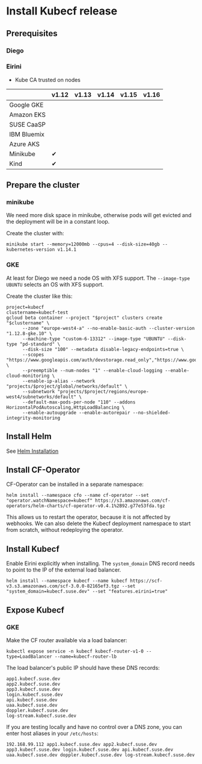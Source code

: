 # Install Kubecf release

## Prerequisites

### Diego

### Eirini

- Kube CA trusted on nodes

 |             | v1.12 | v1.13 | v1.14 | v1.15 | v1.16 |
 | ----------- | ----- | ----- | ----- | ----- | ----- |
 | Google GKE  |       |       |       |       |       |
 | Amazon EKS  |       |       |       |       |       |
 | SUSE CaaSP  |       |       |       |       |       |
 | IBM Bluemix |       |       |       |       |       |
 | Azure AKS   |       |       |       |       |       |
 | Minikube    |  ✔    |       |       |       |       |
 | Kind        |  ✔    |       |       |       |       |

## Prepare the cluster

### minikube

We need more disk space in minikube, otherwise pods will get evicted and the deployment will be in a constant loop.

Create the cluster with:

    minikube start --memory=12000mb --cpus=4 --disk-size=40gb --kubernetes-version v1.14.1

### GKE

At least for Diego we need a node OS with XFS support.
The `--image-type UBUNTU` selects an OS with XFS support.

Create the cluster like this:

```
project=kubecf
clustername=kubecf-test
gcloud beta container --project "$project" clusters create "$clustername" \
      --zone "europe-west4-a" --no-enable-basic-auth --cluster-version "1.12.8-gke.10" \
      --machine-type "custom-6-13312" --image-type "UBUNTU" --disk-type "pd-standard" \
      --disk-size "100" --metadata disable-legacy-endpoints=true \
      --scopes "https://www.googleapis.com/auth/devstorage.read_only","https://www.googleapis.com/auth/logging.write","https://www.googleapis.com/auth/monitoring","https://www.googleapis.com/auth/servicecontrol","https://www.googleapis.com/auth/service.management.readonly","https://www.googleapis.com/auth/trace.append" \
      --preemptible --num-nodes "1" --enable-cloud-logging --enable-cloud-monitoring \
      --enable-ip-alias --network "projects/$project/global/networks/default" \
      --subnetwork "projects/$project/regions/europe-west4/subnetworks/default" \
      --default-max-pods-per-node "110" --addons HorizontalPodAutoscaling,HttpLoadBalancing \
      --enable-autoupgrade --enable-autorepair --no-shielded-integrity-monitoring
```

## Install Helm

See [Helm Installation](doc/helm.md)

## Install CF-Operator

CF-Operator can be installed in a separate namespace:

```
helm install --namespace cfo --name cf-operator --set "operator.watchNamespace=kubecf" https://s3.amazonaws.com/cf-operators/helm-charts/cf-operator-v0.4.1%2B92.g77e53fda.tgz
```

This allows us to restart the operator, because it is not affected by webhooks. We can also delete the Kubecf deployment namespace to start from scratch, without redeploying the operator.

## Install Kubecf

Enable Eirini explicitly when installing. The `system_domain` DNS record needs to point to the IP of the external load balancer.

```
helm install --namespace kubecf --name kubecf https://scf-v3.s3.amazonaws.com/scf-3.0.0-82165ef3.tgz --set "system_domain=kubecf.suse.dev" --set "features.eirini=true"
```

## Expose Kubecf

### GKE

Make the CF router available via a load balancer:

```
kubectl expose service -n kubecf kubecf-router-v1-0 --type=LoadBalancer --name=kubecf-router-lb
```

The load balancer's public IP should have these DNS records:

```
app1.kubecf.suse.dev
app2.kubecf.suse.dev
app3.kubecf.suse.dev
login.kubecf.suse.dev
api.kubecf.suse.dev
uaa.kubecf.suse.dev
doppler.kubecf.suse.dev
log-stream.kubecf.suse.dev
```

If you are testing locally and have no control over a DNS zone, you can enter host aliases in your `/etc/hosts`:

```
192.168.99.112 app1.kubecf.suse.dev app2.kubecf.suse.dev app3.kubecf.suse.dev login.kubecf.suse.dev api.kubecf.suse.dev uaa.kubecf.suse.dev doppler.kubecf.suse.dev log-stream.kubecf.suse.dev
```
